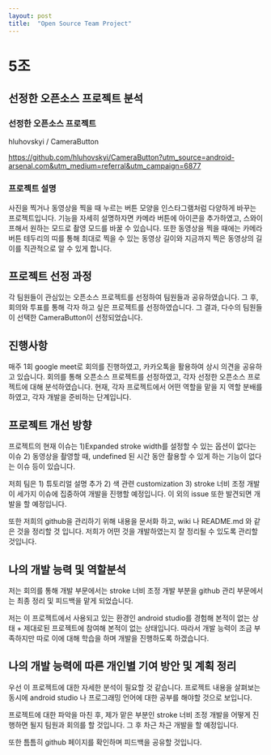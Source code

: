 ```yaml
---
layout: post
title:  "Open Source Team Project"
---
```


# 5조

## 선정한 오픈소스 프로젝트 분석

### 선정한 오픈소스 프로젝트 
hluhovskyi / CameraButton

https://github.com/hluhovskyi/CameraButton?utm_source=android-arsenal.com&utm_medium=referral&utm_campaign=6877

### 프로젝트 설명 
사진을 찍거나 동영상을 찍을 때 누르는 버튼 모양을 인스타그램처럼 다양하게 바꾸는 프로젝트입니다. 기능을 자세히 설명하자면 카메라 버튼에 아이콘을 추가하였고, 스와이프해서 원하는 모드로 촬영 모드를 바꿀 수 있습니다. 또한 동영상을 찍을 때에는 카메라 버튼 테두리의 띠를 통해 최대로 찍을 수 있는 동영상 길이와 지금까지 찍은 동영상의 길이를 직관적으로 알 수 있게 합니다. 


## 프로젝트 선정 과정

각 팀원들이 관심있는 오픈소스 프로젝트를 선정하여 팀원들과 공유하였습니다. 
그 후, 회의와 투표를 통해 각자 하고 싶은 프로젝트를 선정하였습니다.
그 결과, 다수의 팀원들이 선택한 CameraButton이 선정되었습니다.

## 진행사항

매주 1회 google meet로 회의를 진행하였고, 카카오톡을 활용하여 상시 의견을 공유하고 있습니다.
회의를 통해 오픈소스 프로젝트를 선정하였고, 각자 선정한 오픈소스 프로젝트에 대해 분석하였습니다. 
현재, 각자 프로젝트에서 어떤 역할을 맡을 지 역할 분배를 하였고, 각자 개발을 준비하는 단계입니다.

## 프로젝트 개선 방향

프로젝트의 현재 이슈는 1)Expanded stroke width를 설정할 수 있는 옵션이 없다는 이슈 2) 동영상을 촬영할 때, undefined 된 시간 동안 촬용할 수 있게 하는 기능이 없다는 이슈 등이 있습니다.

저희 팀은 1) 튜토리얼 설명 추가 2) 색 관련 customization 3) stroke 너비 조정 개발 이 세가지 이슈에 집중하여 개발을 진행할 예정입니다. 이 외의 issue 또한 발견되면 개발을 할 예정입니다. 

또한 저희의 github을 관리하기 위해 내용을 문서화 하고, wiki 나 README.md 와 같은 것을 정리할 것 입니다. 저희가 어떤 것을 개발하였는지 잘 정리될 수 있도록 관리할 것입니다. 

## 나의 개발 능력 및 역할분석

저는 회의를 통해 개발 부문에서는 stroke 너비 조정 개발 부분을 github 관리 부문에서는 최종 정리 및 피드백을 맡게 되었습니다. 

저는 이 프로젝트에서 사용되고 있는 환경인 android studio를 경험해 본적이 없는 상태 + 제대로된 프로젝트에 참여해 본적이 없는 상태입니다. 따라서 개발 능력이 조금 부족하지만 따로 이에 대해 학습을 하며 개발을 진행하도록 하겠습니다.  

## 나의 개발 능력에 따른 개인별 기여 방안 및 계획 정리

우선 이 프로젝트에 대한 자세한 분석이 필요할 것 같습니다. 프로젝트 내용을 살펴보는 동시에 android studio 나 프로그래밍 언어에 대한 공부를 해야할 것으로 보입니다.

프로젝트에 대한 파악을 마친 후, 제가 맡은 부분인 stroke 너비 조정 개발을 어떻게 진행하면 될지 팀원과 회의를 할 것입니다. 그 후 차근 차근 개발을 할 예정입니다. 

또한 틈틈히 github 페이지를 확인하며 피드백을 공유할 것입니다. 

